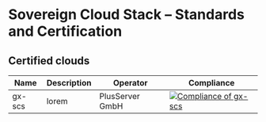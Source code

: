 # Sovereign Cloud Stack – Standards and Certification

## Certified clouds
| Name | Description | Operator | Compliance |
| ---- | ----------- | -------- | ---------- |
| gx-scs | lorem | PlusServer GmbH | [![Compliance of gx-scs](https://github.com/SovereignCloudStack/standards/actions/workflows/check-gx-scs.yml/badge.svg)](https://github.com/SovereignCloudStack/standards/actions/workflows/check-gx-scs.yml) |

